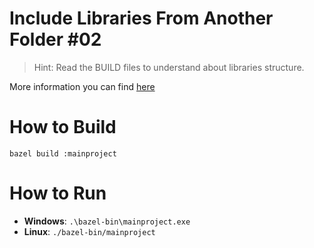 # Include Libraries From Another Folder #02

> Hint: Read the BUILD files to understand about libraries structure.

More information you can find [here](https://bazel.build/tutorials/cpp-use-cases)

# How to Build

```bazel build :mainproject```

# How to Run

- **Windows**: ```.\bazel-bin\mainproject.exe```
- **Linux**: ```./bazel-bin/mainproject```